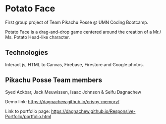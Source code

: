 # Potato Face

First group project of Team Pikachu Posse @ UMN Coding Bootcamp.

Potato Face is a drag-and-drop game centered around the creation of a Mr./ Ms. Potato Head-like character.

## Technologies 
Interact js, HTML to Canvas, Firebase, Firestore and Google photos.

## Pikachu Posse Team members
Syed Ackbar, Jack Meuwissen, Isaac Johnson & Seifu Dagnachew

Demo link: https://dagnachew.github.io/crispy-memory/

Link to portfolio page: https://dagnachew.github.io/Responsive-Portfolio/portfolio.html
